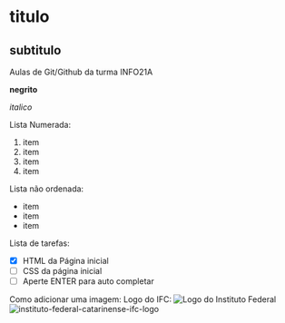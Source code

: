 # titulo
## subtitulo
Aulas de Git/Github da turma INFO21A

**negrito**

*italico*

Lista Numerada:
1. item
2. item
3. item
4. item

Lista não ordenada:
* item
* item
* item

Lista de tarefas:
- [x] HTML da Página inicial
- [ ] CSS da página inicial
- [ ] Aperte ENTER para auto completar

Como adicionar uma imagem:
Logo do IFC: ![Logo do Instituto Federal](https://encrypted-tbn0.gstatic.com/images?q=tbn:ANd9GcQhhQ36baaowL5-CgufOuOqBtkuDzsYuUkXYcCH64VzKQ&s)
![instituto-federal-catarinense-ifc-logo](https://github.com/professorTiagoFunk/aulasINFO21A/assets/144853100/8c9a9f42-282c-4fca-900d-160832ce523e)

